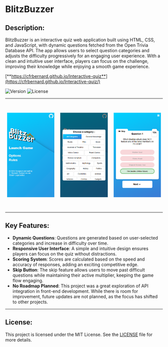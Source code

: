 # BlitzBuzzer

## Description:
BlitzBuzzer is an interactive quiz web application built using HTML, CSS, and JavaScript, with dynamic questions fetched from the Open Trivia Database API. The app allows users to select question categories and adjusts the difficulty progressively for an engaging user experience. With a clean and intuitive user interface, players can focus on the challenge, improving their knowledge while enjoying a smooth game experience.

[**https://cfrbernard.github.io/Interactive-quiz**](https://cfrbernard.github.io/Interactive-quiz/)

![Version](https://img.shields.io/badge/version-v1.1.0-blue)
![License](https://img.shields.io/github/license/cfrBernard/MaskMapWizard)

---

<br>

<p align="center">
  <img src="resources/img/demo/chrome_bKB3HqwtzT.png/" alt="Screenshot 1" width="30%" />
  &nbsp;&nbsp;&nbsp;
  <img src="resources/img/demo/chrome_gnxeOmKWMx.png" alt="Screenshot 2" width="30%" />
  &nbsp;&nbsp;&nbsp;
  <img src="resources/img/demo/chrome_CqCYHOPyay.png" alt="Screenshot 2" width="30%" />
</p>

<br>

---

## Key Features:
- **Dynamic Questions**: Questions are generated based on user-selected categories and increase in difficulty over time.
- **Responsive User Interface**: A simple and intuitive design ensures players can focus on the quiz without distractions.
- **Scoring System**: Scores are calculated based on the speed and accuracy of responses, adding an exciting competitive edge.
- **Skip Button**: The skip feature allows users to move past difficult questions while maintaining their active multiplier, keeping the game flow engaging.
- **No Roadmap Planned**: This project was a great exploration of API integration in front-end development. While there is room for improvement, future updates are not planned, as the focus has shifted to other projects.

---

## License:
This project is licensed under the MIT License. See the [LICENSE](LICENSE.md) file for more details.
